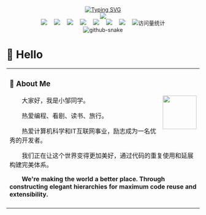 <div align="center">
      <div align="center">
        <a href="https://dreamxingchen.asia/">
          <img src="https://readme-typing-svg.demolab.com?font=Fira+Code&pause=1000&width=435&lines=console.log(%22Hello%2C%20World%22);小邹同学祝您今天愉快!&center=true&size=27" alt="Typing SVG" />
        </a>
      </div>
<img src="https://cdn.jsdelivr.net/gh/Dream935/Dream935/assets/images/coding.gif"><br>

<div align="center">
    <a href="https://dreamxingchen.asia/"><img src="https://img.shields.io/badge/Website-博客-blue" /></a>&emsp;
    <a href="https://dreamxingchen.asia/"><img src="https://img.shields.io/badge/Twitter-推特-blue" /></a>&emsp;
    <a href="https://dreamxingchen.asia/"><img src="https://img.shields.io/badge/YouTube-油管-c32136" /></a>&emsp;
    <a href="https://dreamxingchen.asia/"><img src="https://img.shields.io/badge/WeChat-微信-07c160" /></a>&emsp;
    <a href="https://dreamxingchen.asia/"><img src="https://img.shields.io/badge/Bilibili-B站-ff69b4" /></a>&emsp;
    <a href="https://dreamxingchen.asia/"><img src="https://img.shields.io/badge/CSDN-论坛-c32136" /></a>&emsp;
    <a href="https://dreamxingchen.asia/"><img src="https://img.shields.io/badge/Zhihu-知乎-blue" /></a>&emsp;
    <!-- visitor statistics logo 访问量统计徽标 -->
    <img src="https://komarev.com/ghpvc/?username=Dream935&label=Views&color=0e75b6&style=flat" alt="访问量统计" />
</div>
  
<!-- Snake Code Contribution Map 贪吃蛇代码贡献图 -->
<picture>
      <source media="(prefers-color-scheme: dark)" srcset="https://cdn.jsdelivr.net/gh/Dream935/Dream935/profile-snake-contrib/github-contribution-grid-snake-dark.svg" />
      <source media="(prefers-color-scheme: light)" srcset="https://cdn.jsdelivr.net/gh/Dream935/Dream935/profile-snake-contrib/github-contribution-grid-snake.svg" />
      <img alt="github-snake" src="https://cdn.jsdelivr.net/gh/Dream935/Dream935/profile-snake-contrib/github-contribution-grid-snake-dark.svg" />
</picture><br>
</div>

#  🙋 Hello

<table>
<tr><td>

<!-- About me 关于我 -->
### 🤺 About Me

<img align="right" width="88" src="https://cdn.jsdelivr.net/gh/Dream935/Dream935/assets/images/steven.png" />

<p>&emsp;&emsp;大家好，我是小邹同学。</p>
<p>&emsp;&emsp;热爱编程、看剧、读书、旅行。</p>
<p>&emsp;&emsp;热爱计算机科学和IT互联网事业，励志成为一名优秀的开发者。</p>
<p>&emsp;&emsp;我们正在让这个世界变得更加美好，通过代码的重复使用和延展构建完美体系。</p>
<p><strong>&emsp;&emsp;We're making the world a better place. Through constructing elegant hierarchies for maximum code reuse and extensibility.</strong></p>

</td></tr>

<tr>
<td>




